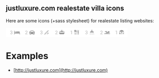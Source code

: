 ## justluxure.com realestate villa icons

Here are some icons (+sass stylesheet) for realestate listing websites:

<img src="icons.screenshot.png"/>

# Examples

* [http://justluxure.com](http://justluxure.com)
